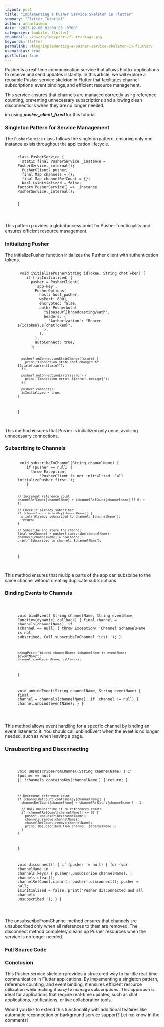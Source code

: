 ```yaml
---
layout: post
title: "Implementing a Pusher Service Skeleton in Flutter"
summary: "Flutter Tutorial"
author: anhartasman
date: "2025-02-06 01:00:23 +0700"
categories: [mobile, flutter]
thumbnail: /assets/img/posts/flutterlogo.png
keywords: flutter
permalink: /blog/implementing-a-pusher-service-skeleton-in-flutter/
usemathjax: true
portfolio: true
---
```


Pusher is a real-time communication service that allows Flutter applications to receive and send updates instantly. In this article, we will explore a reusable Pusher service skeleton in Flutter that facilitates channel subscriptions, event bindings, and efficient resource management.

This service ensures that channels are managed correctly using reference counting, preventing unnecessary subscriptions and allowing clean disconnections when they are no longer needed.

im using **_pusher_client_fixed_** for this tutorial

### **Singleton Pattern for Service Management**

The `PusherService` class follows the singleton pattern, ensuring only one instance exists throughout the application lifecycle.

<figure class="highlight">
<pre>
<code>
class PusherService {
  static final PusherService _instance = PusherService._internal();
  PusherClient? pusher;
  final Map<String, Channel> channels = {};
  final Map<String, int> channelRefCount = {};
  bool isInitialized = false;
factory PusherService() => _instance;
PusherService._internal();

}

</code>
</pre>
</figure>

This pattern provides a global access point for Pusher functionality and ensures efficient resource management.

### Initializing Pusher

The initializePusher function initializes the Pusher client with authentication tokens.

<figure class="highlight">
<pre>
<code>
 void initializePusher(String idToken, String chatToken) {
    if (!isInitialized) {
      pusher = PusherClient(
        'app-key',
        PusherOptions(
          host: host_pusher,
          wsPort: 6001,
          encrypted: false,
          auth: PusherAuth(
            "${baseUrl}broadcasting/auth",
            headers: {
              'Authorization': "Bearer ${idToken}.${chatToken}",
            },
          ),
        ),
        autoConnect: true,
      );

      pusher?.onConnectionStateChange((state) {
        print("Connection state chat changed to: ${state!.currentState}");
      });

      pusher?.onConnectionError((error) {
        print("Connection error: ${error!.message}");
      });

      pusher?.connect();
      isInitialized = true;
    }

}
</code>

</pre>
</figure>

This method ensures that Pusher is initialized only once, avoiding unnecessary connections.

### Subscribing to Channels

<figure class="highlight">
<pre>
<code>
 void subscribeToChannel(String channelName) {
    if (pusher == null) {
      throw Exception(
          'PusherClient is not initialized. Call initializePusher first.');
    }

    // Increment reference count
    channelRefCount[channelName] = (channelRefCount[channelName] ?? 0) + 1;

    // Check if already subscribed
    if (channels.containsKey(channelName)) {
      print('Already subscribed to channel: $channelName');
      return;
    }

    // Subscribe and store the channel
    final newChannel = pusher!.subscribe(channelName);
    channels[channelName] = newChannel;
    print('Subscribed to channel: $channelName');

}
</code>

</pre>
</figure>

This method ensures that multiple parts of the app can subscribe to the same channel without creating duplicate subscriptions.

### Binding Events to Channels

<figure class="highlight">
<pre>
<code>

void bindEvent(
String channelName, String eventName, Function(dynamic) callback) {
final channel = channels[channelName];
if (channel == null) {
throw Exception(
'Channel $channelName is not subscribed. Call subscribeToChannel first.');
}

    debugPrint("binded channelName: $channelName to eventName: $eventName");
    channel.bind(eventName, callback);

}

void unbindEvent(String channelName, String eventName) {
final channel = channels[channelName];
if (channel != null) {
channel.unbind(eventName);
}
}

</code>
</pre>
</figure>

This method allows event handling for a specific channel by binding an event listener to it. You should call unbindEvent when the event is no longer needed, such as when leaving a page.

### Unsubscribing and Disconnecting

<figure class="highlight">
<pre>
<code>

void unsubscribeFromChannel(String channelName) {
if (pusher == null || !channels.containsKey(channelName)) {
return;
}

    // Decrement reference count
    if (channelRefCount.containsKey(channelName)) {
      channelRefCount[channelName] = channelRefCount[channelName]! - 1;

      // Only unsubscribe if no references remain
      if (channelRefCount[channelName]! <= 0) {
        pusher!.unsubscribe(channelName);
        channels.remove(channelName);
        channelRefCount.remove(channelName);
        print('Unsubscribed from channel: $channelName');
      }
    }

}

void disconnect() {
if (pusher != null) {
for (var channelName in channels.keys) {
pusher!.unsubscribe(channelName);
}
channels.clear();
channelRefCount.clear();
pusher!.disconnect();
pusher = null;
isInitialized = false;
print('Pusher disconnected and all channels unsubscribed.');
}
}

</code>
</pre>
</figure>

The unsubscribeFromChannel method ensures that channels are unsubscribed only when all references to them are removed. The disconnect method completely cleans up Pusher resources when the service is no longer needed.

### Full Source Code

<script src="https://gist.github.com/anhartasman/41c691d6417c70b96e3799df5cf2a42d.js"></script>

### Conclusion

This Pusher service skeleton provides a structured way to handle real-time communication in Flutter applications. By implementing a singleton pattern, reference counting, and event binding, it ensures efficient resource utilization while making it easy to manage subscriptions. This approach is ideal for applications that require real-time updates, such as chat applications, notifications, or live collaboration tools.

Would you like to extend this functionality with additional features like automatic reconnection or background service support? Let me know in the comments!

